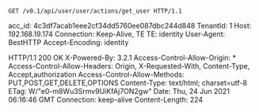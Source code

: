 # 

## 

    GET /v0.1/api/user/user/actions/get_user HTTP/1.1
acc_id: 4c3df7acab1eee2cf34dd5760ee087dbc244d848
TenantId: 1
Host: 192.168.19.174
Connection: Keep-Alive, TE
TE: identity
User-Agent: BestHTTP
Accept-Encoding: identity


HTTP/1.1 200 OK
X-Powered-By: 3.2.1
Access-Control-Allow-Origin: *
Access-Control-Allow-Headers: Origin, X-Requested-With, Content-Type, Accept,authorization
Access-Control-Allow-Methods: PUT,POST,GET,DELETE,OPTIONS
Content-Type: text/html; charset=utf-8
ETag: W/"e0-m8Wu3Srmv9UiKfAj7ON2gw"
Date: Thu, 24 Jun 2021 06:16:46 GMT
Connection: keep-alive
Content-Length: 224

